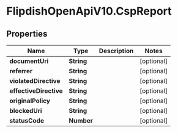 # FlipdishOpenApiV10.CspReport

## Properties
Name | Type | Description | Notes
------------ | ------------- | ------------- | -------------
**documentUri** | **String** |  | [optional] 
**referrer** | **String** |  | [optional] 
**violatedDirective** | **String** |  | [optional] 
**effectiveDirective** | **String** |  | [optional] 
**originalPolicy** | **String** |  | [optional] 
**blockedUri** | **String** |  | [optional] 
**statusCode** | **Number** |  | [optional] 


